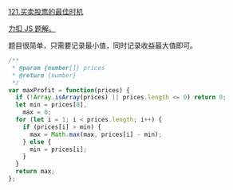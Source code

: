 [121.买卖股票的最佳时机](https://leetcode-cn.com/problems/best-time-to-buy-and-sell-stock/submissions/)

[力扣 JS 题解。](https://github.com/GuYueJiaJie/blog/blob/master/%E7%AE%97%E6%B3%95%E4%B8%8E%E6%95%B0%E6%8D%AE%E7%BB%93%E6%9E%84/README.md)

题目很简单，只需要记录最小值，同时记录收益最大值即可。

```javascript
/**
 * @param {number[]} prices
 * @return {number}
 */
var maxProfit = function(prices) {
  if (!Array.isArray(prices) || prices.length <= 0) return 0;
  let min = prices[0],
    max = 0;
  for (let i = 1; i < prices.length; i++) {
    if (prices[i] > min) {
      max = Math.max(max, prices[i] - min);
    } else {
      min = prices[i];
    }
  }
  return max;
};
```
